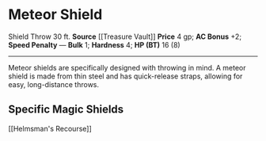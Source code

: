 ﻿---
ac: '2'
bulk: '1'
hardness: '4'
hp: 16 (8)
id: '13'
item_category: Shields
item_subcategory: Base Shields
level: '0'
name: Meteor Shield
price: 4 gp
rarity: Common
source: '[[DATABASE/source/Treasure Vault|Treasure Vault]]'
speed_penalty: null
trait:
- '[[DATABASE/trait/Shield Throw|Shield Throw 30 ft.]]'
type: Shield

---
# Meteor Shield

<span class="item-trait">Shield Throw 30 ft.</span>
**Source** [[Treasure Vault]] 
**Price** 4 gp; **AC Bonus** +2; **Speed Penalty** —
**Bulk** 1; **Hardness** 4; **HP (BT)** 16 (8)

---
Meteor shields are specifically designed with throwing in mind. A meteor shield is made from thin steel and has quick-release straps, allowing for easy, long-distance throws.

## Specific Magic Shields

[[Helmsman's Recourse]]